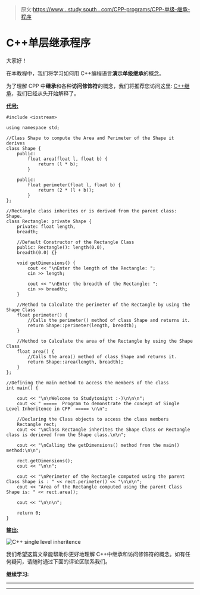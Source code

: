 > 原文:[https://www . study south . com/CPP-programs/CPP-单级-继承-程序](https://www.studytonight.com/cpp-programs/cpp-single-level-inheritance-program)

# C++单层继承程序

大家好！

在本教程中，我们将学习如何用 C++编程语言**演示单级继承**的概念。

为了理解 CPP 中**继承**和各种**访问修饰符**的概念，我们将推荐您访问这里: [C++继承](https://www.studytonight.com/cpp/overview-of-inheritance.php)，我们已经从头开始解释了。

<u>**代号:**</u>

```
#include <iostream>

using namespace std;

//Class Shape to compute the Area and Perimeter of the Shape it derives
class Shape {
    public:
        float area(float l, float b) {
            return (l * b);
        }

    public:
        float perimeter(float l, float b) {
            return (2 * (l + b));
        }
};

//Rectangle class inherites or is derived from the parent class: Shape.
class Rectangle: private Shape {
    private: float length,
    breadth;

    //Default Constructor of the Rectangle Class
    public: Rectangle(): length(0.0),
    breadth(0.0) {}

    void getDimensions() {
        cout << "\nEnter the length of the Rectangle: ";
        cin >> length;

        cout << "\nEnter the breadth of the Rectangle: ";
        cin >> breadth;
    }

    //Method to Calculate the perimeter of the Rectangle by using the Shape Class
    float perimeter() {
        //Calls the perimeter() method of class Shape and returns it.
        return Shape::perimeter(length, breadth);
    }

    //Method to Calculate the area of the Rectangle by using the Shape Class
    float area() {
        //Calls the area() method of class Shape and returns it.
        return Shape::area(length, breadth);
    }
};

//Defining the main method to access the members of the class
int main() {

    cout << "\n\nWelcome to Studytonight :-)\n\n\n";
    cout << " =====  Program to demonstrate the concept of Single Level Inheritence in CPP  ===== \n\n";

    //Declaring the Class objects to access the class members
    Rectangle rect;
    cout << "\nClass Rectangle inherites the Shape Class or Rectangle class is derieved from the Shape class.\n\n";

    cout << "\nCalling the getDimensions() method from the main() method:\n\n";

    rect.getDimensions();
    cout << "\n\n";

    cout << "\nPerimeter of the Rectangle computed using the parent Class Shape is : " << rect.perimeter() << "\n\n\n";
    cout << "Area of the Rectangle computed using the parent Class Shape is: " << rect.area();

    cout << "\n\n\n";

    return 0;
}
```

<u>**输出:**</u>

![C++ single level inheritence](../Images/1dfb5ddac69f6896f6428f6a3f9b6fa6.png)

我们希望这篇文章能帮助你更好地理解 C++中继承和访问修饰符的概念。如有任何疑问，请随时通过下面的评论区联系我们。

**继续学习:**

* * *

* * *